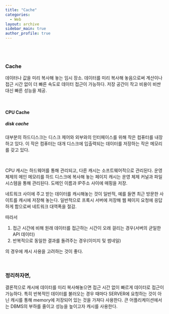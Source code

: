 ```yaml
---
title: "Cache"
categories:
  - Web
layout: archive
sidebar_main: true
author_profile: true
---
```


<br>

<br>

### Cache

데이터나 값을 미리 복사해 놓는 임시 장소. 데이터를 미리 복사해 놓음으로써 계산이나 접근 시간 없이 더 빠른 속도로 데이터 접근이 가능하다. 저장 공간이 작고 비용이 비싼 대신 빠른 성능을 제공. 

<br>

#### CPU Cache

##### disk cache

대부분의 하드디스크는 디스크 제어와 외부와의 인터페이스를 위해 작은 컴퓨터를 내장하고 있다. 이 작은 컴퓨터는 대개 디스크에 입출력되는 데이터를 저장하는 작은 메모리를 갖고 있다. 

<br>

CPU 캐시는 하드웨어를 통해 관리되고, 다른 캐시는 소프트웨어적으로 관리된다. 운영 체제의 메인 메모리를 하드 디스크에 복사해 놓는 페이지 캐시는 운영 체제 커널과 파일 시스템을 통해 관리된다. 도메인 이름과 IP주소 사이에 매핑을 저장. 

네트워크 사이에 주고 받는 데이터를 캐시해놓는 것이 일반적, 예를 들면 최근 방문한 사이트를 캐시에 저장해 놓는다. 일반적으로 프록시 서버에 저장해 웹 페이지 요청에 응답하게 함으로써 네트워크 대역폭을 절감. 

따라서

1) 접근 시간에 비해 원래 데이터를 접근하는 시간이 오래 걸리는 경우(서버의 균일한 API 데이터)
2) 반복적으로 동일한 결과를 돌려주는 경우(이미지 및 썸네일)

의 경우에 캐시 사용을 고려하는 것이 좋다. 

<br>

### 정리하자면,

결론적으로 캐시에 데이터를 미리 복사해놓으면 접근 시간 없이 빠르게 데이터로 접근이 가능하다. 특히 반복적인 데이터를 불러오는 경우 때마다 SERVER에 요청하는 것이 아닌 캐시를 통해 memory에 저장되어 있는 것을 가져다 사용한다. 큰 어플리케이션에서는 DBMS의 부하를 줄이고 성능을 높이고자 캐시를 사용한다. 